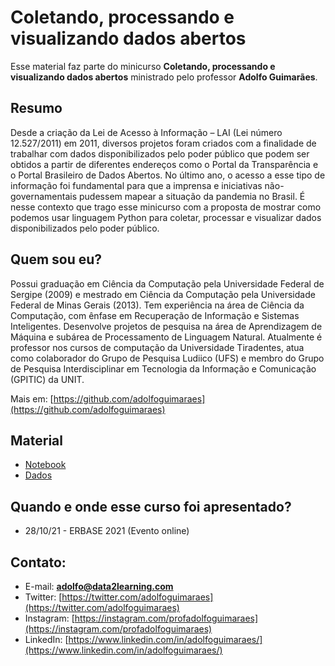 # Coletando, processando e visualizando dados abertos

Esse material faz parte do minicurso **Coletando, processando e visualizando dados abertos** ministrado pelo professor **Adolfo Guimarães**.

## Resumo

Desde a criação da Lei de Acesso à Informação – LAI (Lei número 12.527/2011) em 2011, diversos projetos foram criados com a finalidade de trabalhar com dados disponibilizados pelo poder público que podem ser obtidos a partir de diferentes endereços como o Portal da Transparência e o Portal Brasileiro de Dados Abertos. No último ano, o acesso a esse tipo de informação foi fundamental para que a imprensa e iniciativas não-governamentais pudessem mapear a situação da pandemia no Brasil. É nesse contexto que trago esse minicurso com a proposta de mostrar como podemos usar linguagem Python para coletar, processar e visualizar dados disponibilizados pelo poder público.

## Quem sou eu?

Possui graduação em Ciência da Computação pela Universidade Federal de Sergipe (2009) e mestrado em Ciência da Computação pela Universidade Federal de Minas Gerais (2013). Tem experiência na área de Ciência da Computação, com ênfase em Recuperação de Informação e Sistemas Inteligentes. Desenvolve projetos de pesquisa na área de Aprendizagem de Máquina e subárea de Processamento de Linguagem Natural. Atualmente é professor nos cursos de computação da Universidade Tiradentes, atua como colaborador do Grupo de Pesquisa Ludiico (UFS) e membro do Grupo de Pesquisa Interdisciplinar em Tecnologia da Informação e Comunicação (GPITIC) da UNIT.

Mais em: [https://github.com/adolfoguimaraes](https://github.com/adolfoguimaraes)

## Material

- [Notebook](Material.ipynb)
- [Dados](https://drive.google.com/file/d/1Xj6FbHgVBfDvQ-LlL6AKy1u9jem3gaoG/view?usp=sharing)

## Quando e onde esse curso foi apresentado?

* 28/10/21 - ERBASE 2021 (Evento online)

## Contato:

- E-mail: **adolfo@data2learning.com**
- Twitter: [https://twitter.com/adolfoguimaraes](https://twitter.com/adolfoguimaraes)
- Instagram: [https://instagram.com/profadolfoguimaraes](https://instagram.com/profadolfoguimaraes)
- LinkedIn: [https://www.linkedin.com/in/adolfoguimaraes/](https://www.linkedin.com/in/adolfoguimaraes/)

